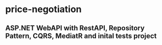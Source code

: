 # price-negotiation

## ASP.NET WebAPI with RestAPI, Repository Pattern, CQRS, MediatR and inital tests project
